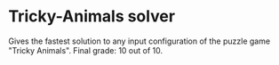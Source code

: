 # Tricky-Animals solver
Gives the fastest solution to any input configuration of the puzzle game "Tricky Animals".
Final grade: 10 out of 10.

